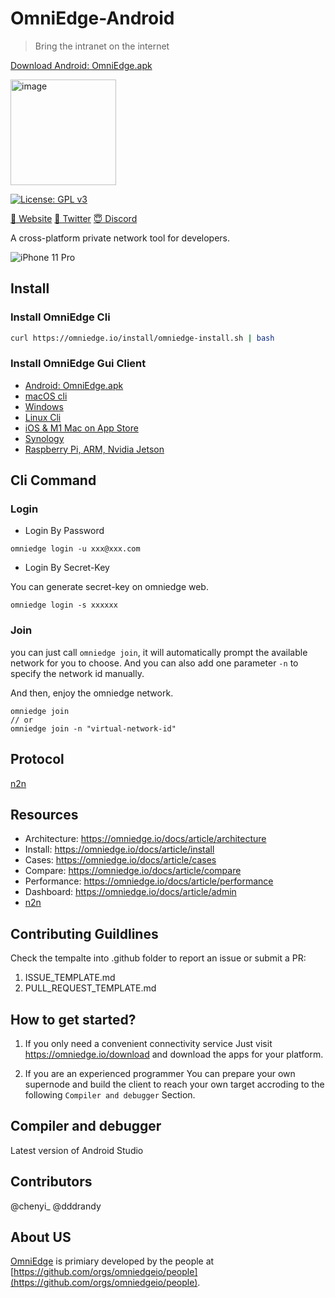 # OmniEdge-Android

>Bring the intranet on the internet

[Download Android: OmniEdge.apk](https://omniedge.io/install/download/0.2.2/omniedge-release-v0.2.2.apk)

<img width="169" alt="image" src="https://user-images.githubusercontent.com/93888/175179288-d03a1b9b-adc2-4cc3-adf9-99ecf7e4761d.png">


<!-- [![Build Status]() -->
[![License: GPL v3](https://img.shields.io/badge/License-GPL%20v3-blue.svg)](http://www.gnu.org/licenses/gpl-3.0)

[🤝 Website](https://omniedge.io)
[💬 Twitter](https://twitter.com/omniedgeio)
[😇 Discord](https://discord.gg/d4faRPYj)

A cross-platform private network tool for developers.

![iPhone 11 Pro](https://user-images.githubusercontent.com/93888/171181733-a413b5f3-7daf-4fea-bd9e-ca9c5a6f9e03.png)


## Install

### Install OmniEdge Cli

```bash
curl https://omniedge.io/install/omniedge-install.sh | bash
```

### Install OmniEdge Gui Client

-   [Android: OmniEdge.apk](https://omniedge.io/install/download/0.2.2/omniedge-release-v0.2.2.apk)
-   [macOS cli](https://omniedge.io/install/download/0.2.3/omniedgecli-macos-latest.zip)
-   [Windows](https://omniedge.io/install/download/0.2.3/omniedge-setup-0.2.3.exe)
-   [Linux Cli](https://github.com/omniedgeio/app-release/releases/tag/v0.2.3)
-   [iOS & M1 Mac on App Store](https://apps.apple.com/us/app/omniedgenew/id1603005893)
-   [Synology](https://omniedge.io/download/synology)
-   [Raspberry Pi, ARM, Nvidia Jetson](https://github.com/omniedgeio/app-release/releases/tag/v0.2.3)


## Cli Command

### Login

- Login By Password

```shell
omniedge login -u xxx@xxx.com
```

-  Login By Secret-Key

You can generate secret-key on omniedge web.

```shell
omniedge login -s xxxxxx
```

### Join

you can just call `omniedge join`, it will automatically prompt 
the available network for you to choose. And you can 
also add one parameter `-n` to specify the network id manually.

And then, enjoy the omniedge network.

```shell
omniedge join 
// or
omniedge join -n "virtual-network-id" 
```

## Protocol

[n2n](https://github.com/ntop/n2n)

## Resources

- Architecture: https://omniedge.io/docs/article/architecture
- Install: https://omniedge.io/docs/article/install
- Cases: https://omniedge.io/docs/article/cases
- Compare: https://omniedge.io/docs/article/compare
- Performance: https://omniedge.io/docs/article/performance
- Dashboard: https://omniedge.io/docs/article/admin
- [n2n](https://github.com/ntop/n2n)


## Contributing Guildlines

Check the tempalte into .github folder to report an issue or submit a PR: 
1. ISSUE_TEMPLATE.md 
2. PULL_REQUEST_TEMPLATE.md 

## How to get started? 

1. If you only need a convenient connectivity service 
Just visit https://omniedge.io/download and download the apps for your platform. 

2. If you are an experienced programmer 
You can prepare your own supernode and build the client to reach your own target accroding to the following `Compiler and debugger` Section.

## Compiler and debugger

Latest version of Android Studio


## Contributors

@chenyi_ @dddrandy

## About US
[OmniEdge](https://omniedge.io) is primiary developed by the people at [https://github.com/orgs/omniedgeio/people](https://github.com/orgs/omniedgeio/people). 
